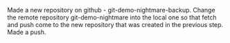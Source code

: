 Made a new repository on github - git-demo-nightmare-backup. Change the remote repository git-demo-nightmare into the local one so that fetch and push come to the new repository that was created in the previous step. Made a push.
